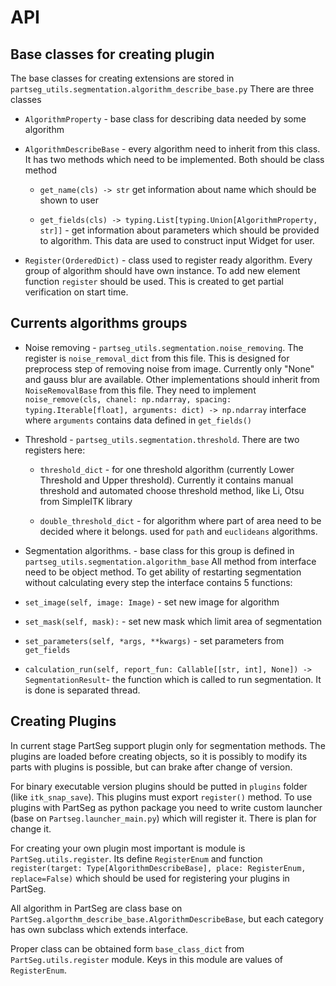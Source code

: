 # API 

## Base classes for creating plugin
The base classes for creating extensions are stored in `partseg_utils.segmentation.algorithm_describe_base.py` 
There are three classes 

*   `AlgorithmProperty` - base class for describing data needed by some algorithm

*   `AlgorithmDescribeBase` - every algorithm need to inherit from this class. It has two methods
    which need to be implemented. Both should be class method  
    
    *   `get_name(cls) -> str` get information about name which should be shown to user
    
    *   `get_fields(cls) -> typing.List[typing.Union[AlgorithmProperty, str]]` - get information about 
    parameters which should be provided to algorithm. This data are used to construct input Widget for user. 
    
*   `Register(OrderedDict)` - class used to register ready algorithm. Every group of algorithm should have 
    own instance. To add new element function `register` should be used. This is created to get partial verification
    on start time. 

## Currents algorithms groups

*   Noise removing - `partseg_utils.segmentation.noise_removing`. The register is `noise_removal_dict`
    from this file. This is designed for preprocess step of removing noise from image.
    Currently only "None" and gauss blur are available.
    Other implementations should inherit from `NoiseRemovalBase` from this file.
    They need to implement `noise_remove(cls, chanel: np.ndarray, spacing: typing.Iterable[float], arguments: dict) -> np.ndarray`
    interface where `arguments` contains data defined in `get_fields()`
     
*   Threshold - `partseg_utils.segmentation.threshold`. There are two registers here:

    *   `threshold_dict` - for one threshold algorithm (currently Lower Threshold and Upper threshold).
    Currently it contains manual threshold and automated choose threshold method, like Li, Otsu from SimpleITK library
    
    *   `double_threshold_dict` - for algorithm where part of area need to be decided where it belongs.
    used for `path` and `euclideans` algorithms.
    
*   Segmentation algorithms. - base class for this group is defined in `partseg_utils.segmentation.algorithm_base`
    All method from interface need to be object method.
    To get ability of restarting segmentation without calculating every step the interface contains 5 functions:
    
*   `set_image(self, image: Image)` - set new image for algorithm

*   `set_mask(self, mask):` - set new mask which limit area of segmentation

*   `set_parameters(self, *args, **kwargs)` - set parameters from `get_fields`

*   `calculation_run(self, report_fun: Callable[[str, int], None]) -> SegmentationResult`- 
    the function which is called to run segmentation. It is done is separated thread. 

## Creating Plugins
In current stage PartSeg support plugin only for segmentation methods.
The plugins are loaded before creating objects, so it is possibly to modify its parts with plugins is possible, 
but can brake after change of version.

For binary executable version plugins should be putted in `plugins` folder (like `itk_snap_save`). 
This plugins must export `register()` method. 
To use plugins with PartSeg as python package you need to write custom launcher (base on `Partseg.launcher_main.py`) 
which will register it. There is plan for change it. 

For creating your own plugin most important is module is `PartSeg.utils.register`. Its define `RegisterEnum` and 
function `register(target: Type[AlgorithmDescribeBase], place: RegisterEnum, replace=False)` which should be used 
for registering your plugins in PartSeg. 

All algorithm in PartSeg are class base on `PartSeg.algorthm_describe_base.AlgorithmDescribeBase`, 
but each category has own subclass which extends interface.

Proper class can be obtained form `base_class_dict` from `PartSeg.utils.register` module. Keys in this module are 
values of `RegisterEnum`.

